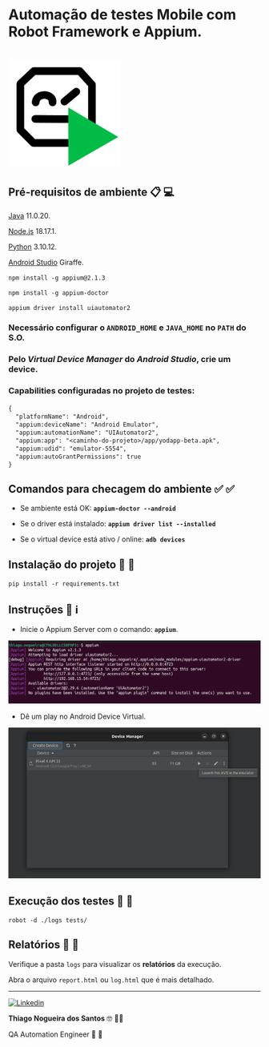# Automação de testes Mobile com Robot Framework e Appium.

<h1>
    <img src="images/robot.png" width="225px">
</h1>

## Pré-requisitos de ambiente 📋 💻

[Java](https://www.oracle.com/br/java/technologies/downloads/#java11) 11.0.20.

[Node.js](https://nodejs.org/en) 18.17.1.

[Python](https://www.python.org/downloads/) 3.10.12.

[Android Studio](https://developer.android.com/studio) Giraffe.

```
npm install -g appium@2.1.3
```

```
npm install -g appium-doctor
```

```
appium driver install uiautomator2
```
### Necessário configurar o **`ANDROID_HOME`** e **`JAVA_HOME`** no **`PATH`** do S.O.

### Pelo ***Virtual Device Manager*** do ***Android Studio***, crie um device.

### **Capabilities** configuradas no projeto de testes:

```
{
  "platformName": "Android",
  "appium:deviceName": "Android Emulator",
  "appium:automationName": "UIAutomator2",
  "appium:app": "<caminho-do-projeto>/app/yodapp-beta.apk",
  "appium:udid": "emulator-5554",
  "appium:autoGrantPermissions": true
}
```

## Comandos para checagem do ambiente ✅ ✅

* Se ambiente está OK: **`appium-doctor --android`**

* Se o driver está instalado: **`appium driver list --installed`**

* Se o virtual device está ativo / online: **`adb devices`**

## Instalação do projeto 🚀 🚀

```
pip install -r requirements.txt
```

## Instruções 📢 ℹ️ 

- Inicie o Appium Server com o comando: **`appium`**.

![Alt text](images/appium.png)

- Dê um play no Android Device Virtual.

![Alt text](images/avd.png)

## Execução dos testes 🤖 🤖

```
robot -d ./logs tests/
``````

## Relatórios 📝 📄

Verifique a pasta `logs` para visualizar os <b>relatórios</b> da execução.

Abra o arquivo `report.html` ou `log.html` que é mais detalhado.

---

<a href="https://www.linkedin.com/in/thinogueiras"><img alt="Linkedin" src="https://img.shields.io/badge/-LinkedIn-blue?style=for-the-badge&logo=Linkedin&logoColor=white"></a>

<strong>Thiago Nogueira dos Santos</strong> 🤓 🫰🏽

QA Automation Engineer 🔎 🐞